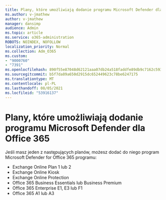 ```yaml
---
title: Plany, które umożliwiają dodanie programu Microsoft Defender dla Office 365
ms.author: v-jmathew
author: v-jmathew
manager: dansimp
audience: Admin
ms.topic: article
ms.service: o365-administration
ROBOTS: NOINDEX, NOFOLLOW
localization_priority: Normal
ms.collection: Adm_O365
ms.custom:
- "9000760"
- "7391"
ms.openlocfilehash: 890f55e87048d62121aaa07db24a518faddfe89db9c7162c593ef240de83f1b2
ms.sourcegitcommit: b5f7da89a650d2915dc652449623c78be6247175
ms.translationtype: MT
ms.contentlocale: pl-PL
ms.lasthandoff: 08/05/2021
ms.locfileid: "53916137"
---
```

# <a name="plans-that-let-you-add-microsoft-defender-for-office-365"></a>Plany, które umożliwiają dodanie programu Microsoft Defender dla Office 365

Jeśli masz jeden z następujących planów, możesz dodać do niego program Microsoft Defender for Office 365 programu:

- Exchange Online Plan 1 lub 2
- Exchange Online Kiosk
- Exchange Online Protection
- Office 365 Business Essentials lub Business Premium
- Office 365 Enterprise E1, E3 lub F1
- Office 365 A1 lub A3
